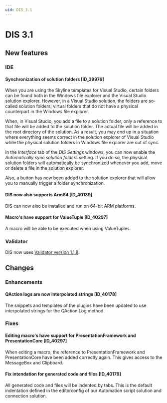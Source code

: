 ```yaml
---
uid: DIS_3.1
---
```


# DIS 3.1

## New features

### IDE

#### Synchronization of solution folders [ID_39976]

When you are using the Skyline templates for Visual Studio, certain folders can be found both in the Windows file explorer and the Visual Studio solution explorer. However, in a Visual Studio solution, the folders are so-called solution folders, virtual folders that do not have a physical counterpart in the Windows file explorer.

When, in Visual Studio, you add a file to a solution folder, only a reference to that file will be added to the solution folder. The actual file will be added in the root directory of the solution. As a result, you may end up in a situation where everything seems correct in the solution explorer of Visual Studio while the physical solution folders in Windows file explorer are out of sync.

In the *Interface* tab of the *DIS Settings* windows, you can now enable the *Automatically sync solution folders* setting. If you do so, the physical solution folders will automatically be synchronized whenever you add, move or delete a file in the solution explorer.

Also, a button has now been added to the solution explorer that will allow you to manually trigger a folder synchronization.

#### DIS now also supports Arm64 [ID_40139]

DIS can now also be installed and run on 64-bit ARM platforms.

#### Macro's have support for ValueTuple [ID_40297]

A macro will be able to be executed when using ValueTuples.

### Validator

DIS now uses [Validator version 1.1.8](https://github.com/SkylineCommunications/Skyline.DataMiner.CICD.Validators/releases/tag/1.1.8).

## Changes

### Enhancements

#### QAction logs are now interpolated strings [ID_40178]

The snippets and templates of the plugins have been updated to use interpolated strings for the QAction Log method.

### Fixes

#### Editing macro's have support for PresentationFramework and PresentationCore [ID_40297]

When editing a macro, the reference to PresentationFramework and PresentationCore have been added correctly again. This gives access to the MessageBox and Clipboard.

#### Fix intendation for generated code and files [ID_40179]

All generated code and files will be indented by tabs. This is the default indentation defined in the editorconfig of our Automation script solution and connection solution.
